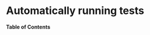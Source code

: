 # Automatically running tests

<!-- START doctoc generated TOC please keep comment here to allow auto update -->
<!-- DON'T EDIT THIS SECTION, INSTEAD RE-RUN doctoc TO UPDATE -->
**Table of Contents**

<!-- END doctoc generated TOC please keep comment here to allow auto update -->

